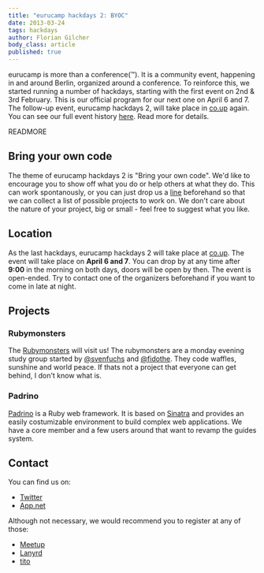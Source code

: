 ```yaml
---
title: "eurucamp hackdays 2: BYOC"
date: 2013-03-24
tags: hackdays
author: Florian Gilcher
body_class: article
published: true
---
```


eurucamp is more than a conference(&trade;). It is a community event, happening in and around Berlin, organized around a conference. To reinforce this, we started running a number of hackdays, starting with the first event on 2nd & 3rd February. This is our official program for our next one on April 6 and 7. The follow-up event, eurucamp hackdays 2, will take place in [co.up](http://co-up.de/events.html) again. You can see our full event history [here](https://tito.io/eurucamp/). Read more for details.

READMORE

## Bring your own code

The theme of eurucamp hackdays 2 is "Bring your own code". We'd like to encourage you to show off what you do or help others at what they do. This can work spontanously, or you can just drop us a [line](mailto:flo@andersground.net) beforehand so that we can collect a list of possible projects to work on. We don't care about the nature of your project, big or small - feel free to suggest what you like.

## Location

As the last hackdays, eurucamp hackdays 2 will take place at [co.up](http://co-up.de). The event will take place on **April 6 and 7**. You can drop by at any time after **9:00** in the morning on both days, doors will be open by then. The event is open-ended. Try to contact one of the organizers beforehand if you want to come in late at night.

## Projects

### Rubymonsters

The [Rubymonsters](http://twitter.com/rubymonsters) will visit us! The rubymonsters are a monday evening study group started by [@svenfuchs](http://twitter.com/svenfuchs) and [@fidothe](http://twitter.com/fidothe). They code waffles, sunshine and world peace. If thats not a project that everyone can get behind, I don't know what is.

### Padrino

[Padrino](http://padrinorb.com) is a Ruby web framework. It is based on [Sinatra](http://sinatrarb.com) and provides an easily costumizable environment to build complex web applications. We have a core member and a few users around that want to revamp the guides system.

## Contact

You can find us on:

* [Twitter](http://twitter.com/eurucamp)
* [App.net](https://alpha.app.net/eurucamp)

Although not necessary, we would recommend you to register at any of those:

* [Meetup](http://www.meetup.com/eurucamp-hackfests/events/108857812/)
* [Lanyrd](http://lanyrd.com/2013/euruhack2/)
* [tito](https://tito.io/eurucamp/eurucamp-2013-hackdays-2-bring-you-own-code)
